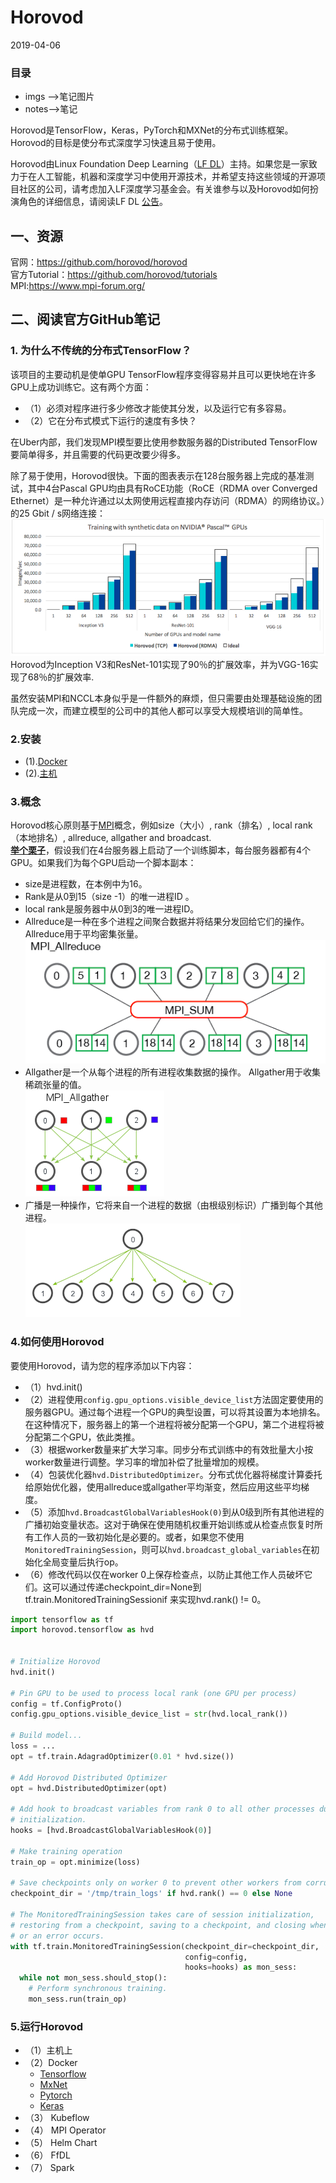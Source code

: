# Horovod  
2019-04-06  
### 目录  
* imgs -->笔记图片
* notes-->笔记   
  
Horovod是TensorFlow，Keras，PyTorch和MXNet的分布式训练框架。Horovod的目标是使分布式深度学习快速且易于使用。  
  
Horovod由Linux Foundation Deep Learning（[LF DL](https://lfdl.io/)）主持。如果您是一家致力于在人工智能，机器和深度学习中使用开源技术，并希望支持这些领域的开源项目社区的公司，请考虑加入LF深度学习基金会。有关谁参与以及Horovod如何扮演角色的详细信息，请阅读LF DL [公告](https://lfdl.io/press-release/2018/12/13/lf-deep-learning-welcomes-horovod-distributed-training-framework-as-newest-project/)。 

  
## 一、资源
官网：https://github.com/horovod/horovod  
官方Tutorial：https://github.com/horovod/tutorials  
MPI:https://www.mpi-forum.org/  

## 二、阅读官方GitHub笔记  
### 1. 为什么不传统的分布式TensorFlow？
该项目的主要动机是使单GPU TensorFlow程序变得容易并且可以更快地在许多GPU上成功训练它。这有两个方面：
* （1）必须对程序进行多少修改才能使其分发，以及运行它有多容易。
* （2）它在分布式模式下运行的速度有多快？  
  
在Uber内部，我们发现MPI模型要比使用参数服务器的Distributed TensorFlow要简单得多，并且需要的代码更改要少得多。

除了易于使用，Horovod很快。下面的图表表示在128台服务器上完成的基准测试，其中4台Pascal GPU均由具有RoCE功能（RoCE（RDMA over Converged Ethernet）是一种允许通过以太网使用远程直接内存访问（RDMA）的网络协议。）的25 Gbit / s网络连接：  
![](imgs/01.png)  
Horovod为Inception V3和ResNet-101实现了90％的扩展效率，并为VGG-16实现了68％的扩展效率.  
  
虽然安装MPI和NCCL本身似乎是一件额外的麻烦，但只需要由处理基础设施的团队完成一次，而建立模型的公司中的其他人都可以享受大规模培训的简单性。  
  
### 2.安装  
* (1).[Docker](notes/docker.md)  
* (2).[主机](notes/computer.md)  
### 3.概念  
Horovod核心原则基于[MPI](https://www.mpi-forum.org/)概念，例如size（大小）, rank（排名）, local rank（本地排名）, allreduce, allgather and broadcast.    
**[举个栗子](http://mpitutorial.com/tutorials/mpi-reduce-and-allreduce/)**，假设我们在4台服务器上启动了一个训练脚本，每台服务器都有4个GPU。如果我们为每个GPU启动一个脚本副本：  
* size是进程数，在本例中为16。
* Rank是从0到15（size -1）的唯一进程ID 。
* local rank是服务器中从0到3的唯一进程ID。
* Allreduce是一种在多个进程之间聚合数据并将结果分发回给它们的操作。 Allreduce用于平均密集张量。  
![](imgs/02.png)  
* Allgather是一个从每个进程的所有进程收集数据的操作。 Allgather用于收集稀疏张量的值。  
![](imgs/03.png)  
* 广播是一种操作，它将来自一个进程的数据（由根级别标识）广播到每个其他进程。  
![](imgs/04.png)  
### 4.如何使用Horovod  
要使用Horovod，请为您的程序添加以下内容：
* （1）hvd.init()
* （2）进程使用`config.gpu_options.visible_device_list`方法固定要使用的服务器GPU。通过每个进程一个GPU的典型设置，可以将其设置为本地排名。在这种情况下，服务器上的第一个进程将被分配第一个GPU，第二个进程将被分配第二个GPU，依此类推。
* （3）根据worker数量来扩大学习率。同步分布式训练中的有效批量大小按worker数量进行调整。学习率的增加补偿了批量增​​加的规模。
* （4）包装优化器`hvd.DistributedOptimizer`。分布式优化器将梯度计算委托给原始优化器，使用allreduce或allgather平均渐变，然后应用这些平均梯度。
* （5）添加`hvd.BroadcastGlobalVariablesHook(0)`到从0级到所有其他进程的广播初始变量状态。这对于确保在使用随机权重开始训练或从检查点恢复时所有工作人员的一致初始化是必要的。或者，如果您不使用`MonitoredTrainingSession`，则可以`hvd.broadcast_global_variables`在初始化全局变量后执行op。
* （6）修改代码以仅在worker 0上保存检查点，以防止其他工作人员破坏它们。这可以通过传递checkpoint_dir=None到tf.train.MonitoredTrainingSessionif 来实现hvd.rank() != 0。 
  
```python
import tensorflow as tf
import horovod.tensorflow as hvd


# Initialize Horovod
hvd.init()

# Pin GPU to be used to process local rank (one GPU per process)
config = tf.ConfigProto()
config.gpu_options.visible_device_list = str(hvd.local_rank())

# Build model...
loss = ...
opt = tf.train.AdagradOptimizer(0.01 * hvd.size())

# Add Horovod Distributed Optimizer
opt = hvd.DistributedOptimizer(opt)

# Add hook to broadcast variables from rank 0 to all other processes during
# initialization.
hooks = [hvd.BroadcastGlobalVariablesHook(0)]

# Make training operation
train_op = opt.minimize(loss)

# Save checkpoints only on worker 0 to prevent other workers from corrupting them.
checkpoint_dir = '/tmp/train_logs' if hvd.rank() == 0 else None

# The MonitoredTrainingSession takes care of session initialization,
# restoring from a checkpoint, saving to a checkpoint, and closing when done
# or an error occurs.
with tf.train.MonitoredTrainingSession(checkpoint_dir=checkpoint_dir,
                                       config=config,
                                       hooks=hooks) as mon_sess:
  while not mon_sess.should_stop():
    # Perform synchronous training.
    mon_sess.run(train_op)
```
### 5.运行Horovod  
* （1）主机上
* （2）Docker  
  * [Tensorflow](notes/tensorflow.md)
  * [MxNet](notes/mxnet.md)
  * [Pytorch](notes/pytorch.md)
  * [Keras](notes/keras.md)
* （3） Kubeflow  
* （4） MPI Operator
* （5） Helm Chart
* （6） FfDL
* （7） Spark  
 

